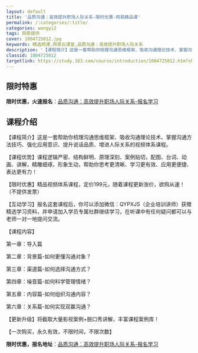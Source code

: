 ```yaml
---
layout: default
title: '品质沟通：高效提升职场人际关系-限时优惠-网易精品课'
permalink: /:categories/:title/
categories: wangyi2
tags: 网易提供
cover: 1004725012.jpg
keywords: 精选网课,网易云课堂,品质沟通：高效提升职场人际关系
description: '【课程简介】这是一套帮助你梳理沟通思维框架、吸收沟通理论技术、掌握沟通方法技巧、强化应用意识、提升说话品质、增进人际关系'
classid: 1004725012
targetlink: https://study.163.com/course/introduction/1004725012.htm?share=1&shareId=1025206652&utm_campaign=share&utm_medium=iphoneShare&utm_source=&utm_u=1025206652
---
```


## 限时特惠

**限时优惠，火速报名**：[品质沟通：高效提升职场人际关系-报名学习](https://study.163.com/course/introduction/1004725012.htm?share=1&shareId=1025206652&utm_campaign=share&utm_medium=iphoneShare&utm_source=&utm_u=1025206652)

## 课程介绍

【课程简介】这是一套帮助你梳理沟通思维框架、吸收沟通理论技术、掌握沟通方法技巧、强化应用意识、提升说话品质、增进人际关系的视频体系课程。



【课程优势】课程逻辑严密、结构鲜明、原理深刻、案例贴切，配图、台词、动画、讲解，精雕细琢，形象生动，帮助你思考更清晰、学习更有效、应用更便捷、表达更有力！



【限时优惠】精品视频体系课程，定价199元，随着课程更新涨价，欲购从速！（不提供发票）



【互动学习】报名这套课程后，你可以添加微信：QYPXJS（企业培训讲师）获赠精选学习资料，并申请加入学员专属社群继续学习，在听课中有任何疑问都可以与老师一对一地提问交流。



【课程内容】

第一章：导入篇

第二章：背景篇-如何更懂沟通对象？

第三章：渠道篇-如何选择沟通方式？

第四章：噪音篇-如何科学管理情绪？

第五章：内容篇-如何组织沟通内容？

第六章：关系篇-如何实现双赢沟通？



【更新升级】将截取大量影视案例+脱口秀讲解，丰富课程案例库！



【一次购买，永久有效，不限时间，不限次数】

**限时优惠，报名地址**：[品质沟通：高效提升职场人际关系-报名学习](https://study.163.com/course/introduction/1004725012.htm?share=1&shareId=1025206652&utm_campaign=share&utm_medium=iphoneShare&utm_source=&utm_u=1025206652)

